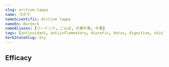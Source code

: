 ```yaml
---
slug: arctium-lappa
name: ゴボウ
nameScientific: Arctium lappa
nameEn: Burdock
nameAliases: [バードック, ごんぼ, 大葉牛蒡, 牛蒡]
tags: [antioxidant, antiinflammatory, diuretic, detox, digestive, skin]
herbStateSlug: dry
---
```


## Efficacy